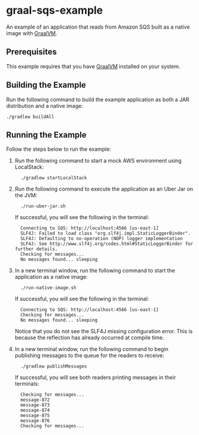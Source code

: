 # graal-sqs-example
An example of an application that reads from Amazon SQS built as a native image with [GraalVM](https://www.graalvm.org/).

## Prerequisites
This example requires that you have [GraalVM](https://www.graalvm.org/docs/getting-started/) installed on your system.

## Building the Example
Run the following command to build the example application as both a JAR distribution and a native image:

    ./gradlew buildAll

## Running the Example
Follow the steps below to run the example:

1. Run the following command to start a mock AWS environment using LocalStack:

         ./gradlew startLocalStack

2. Run the following command to execute the application as an Uber Jar on the JVM:

         ./run-uber-jar.sh

   If successful, you will see the following in the terminal:

         Connecting to SQS: http://localhost:4566 [us-east-1]
         SLF4J: Failed to load class "org.slf4j.impl.StaticLoggerBinder".
         SLF4J: Defaulting to no-operation (NOP) logger implementation
         SLF4J: See http://www.slf4j.org/codes.html#StaticLoggerBinder for further details.
         Checking for messages...
         No messages found... sleeping

3. In a new terminal window, run the following command to start the application as a native image:

         ./run-native-image.sh

   If successful, you will see the following in the terminal:

         Connecting to SQS: http://localhost:4566 [us-east-1]
         Checking for messages...
         No messages found... sleeping

   Notice that you do not see the SLF4J missing configuration error. This is because the reflection has already occurred at compile time.

4. In a new terminal window, run the following command to begin publishing messages to the queue for the readers to receive:

         ./gradlew publishMessages

   If successful, you will see both readers printing messages in their terminals:

         Checking for messages...
         message-872
         message-873
         message-874
         message-875
         message-876
         Checking for messages...